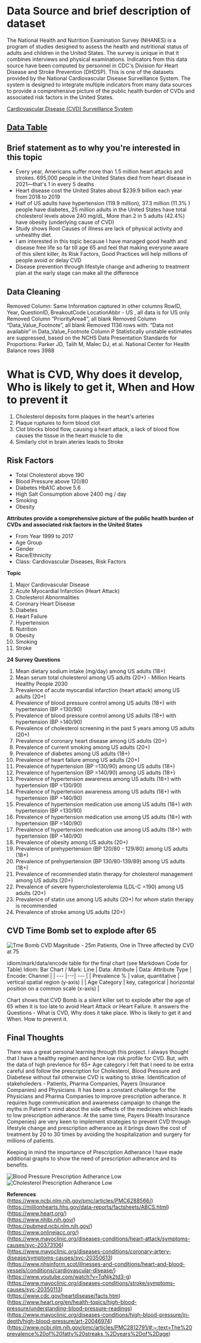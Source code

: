 # Data Source and brief description of dataset
The National Health and Nutrition Examination Survey (NHANES) is a program of studies designed to assess the health and nutritional status of adults and children in the United States. 
The survey is unique in that it combines interviews and physical examinations. Indicators from this data source have been computed by personnel in CDC's Division for Heart Disease and Stroke Prevention (DHDSP). 
This is one of the datasets provided by the National Cardiovascular Disease Surveillance System. The system is designed to integrate multiple indicators from many data sources to provide a comprehensive
picture of the public health burden of CVDs and associated risk factors in the United States.

[Cardiovascular Disease (CVD) Surveillance System](https://healthdata.gov/dataset/National-Health-and-Nutrition-Examination-Survey-N/5qtx-zbdc)

## [Data Table](https://github.com/odu-cs625-datavis/fall23-asv-arunthakurGithub/blob/df40836dfa38add02741af29a6edde7e329d1c4f/Cardiovascular_Disease_Prevalence_RiskFactors_Table_forPython.csv)

## Brief statement as to why you're interested in this topic
- Every year, Americans suffer more than 1.5 million heart attacks and strokes. 695,000 people in the United States died from heart disease in 2021—that's 1 in every 5 deaths
- Heart disease cost the United States about $239.9 billion each year from 2018 to 2019
- Half of US adults have hypertension (119.9 million), 37.3 million (11.3% )  people have diabetes, 25 million adults in the United States have total cholesterol levels above 240 mg/dL, More than 2 in 5 adults (42.4%) have obesity (underlying cause of CVD)
- Study shows Root Causes of illness are lack of physical activity and unhealthy diet
- I am interested in this topic because I have managed good health and disease free life so far till age 65 and feel that making everyone aware of this silent killer, its Risk Factors, Good Practices will help millions of people avoid or delay CVD
- Disease prevention through lifestyle change and adhering to treatment plan at the early stage can make all the difference

## Data Cleaning
Removed Column: Same Information captured in other columns
RowID, Year, QuestionID, BreakoutCode
LocationAbbr - US , all data is for US only
Removed Column “PriorityArea4”, all blank
Removed Column “Data_Value_Footnote”, all blank
Removed 1136 rows with: “Data not available” in Data_Value_Footnote Column P
Statistically unstable estimates are suppressed, based on the NCHS Data Presentation Standards for Proportions: Parker JD, Talih M, Malec DJ, et al. National Center for Health 
Balance rows 3988

# What is CVD, Why does it develop, Who is likely to get it, When and How to prevent it 
1. Cholesterol deposits form plaques in the heart's arteries
2. Plaque ruptures to form blood clot
3. Clot blocks blood flow, causing a heart attack, a lack of blood flow causes the tissue in the heart muscle to die
4. Similarly clot in brain ateries leads to Stroke

## Risk Factors
- Total Cholesterol above 190
- Blood Pressure above 120/80
- Diabetes HbA1C above 5.6
- High Salt Consumption above 2400 mg / day
- Smoking
- Obesity

**Attributes provide a comprehensive picture of the public health burden of CVDs and associated risk factors in the United States**
- From Year 1999 to 2017
- Age Group
- Gender
- Race/Ethnicity
- Class: Cardiovascular Diseases, Risk Factors 

**Topic**
1. Major Cardiovascular Disease
2. Acute Myocardial Infarction (Heart Attack) 
3. Cholesterol Abnormalities 
4. Coronary Heart Disease 
5. Diabetes 
6. Heart Failure 
7. Hypertension
8. Nutrition
9. Obesity
10. Smoking
11. Stroke

**24 Survey Questions**
1. Mean dietary sodium intake (mg/day) among US adults (18+)
2. Mean serum total cholesterol among US adults (20+) - Million Hearts Healthy People 2030
3. Prevalence of acute myocardial infarction (heart attack) among US adults (20+)
4. Prevalence of blood pressure control among US adults (18+) with hypertension (BP =130/90)
5. Prevalence of blood pressure control among US adults (18+) with hypertension (BP =140/90)
6. Prevalence of cholesterol screening in the past 5 years among US adults (20+)
7. Prevalence of coronary heart disease among US adults (20+)
8. Prevalence of current smoking among US adults (20+)
9. Prevalence of diabetes among US adults (18+)
10. Prevalence of heart failure among US adults (20+)
11. Prevalence of hypertension (BP =130/90) among US adults (18+)
12. Prevalence of hypertension (BP =140/90) among US adults (18+)
13. Prevalence of hypertension awareness among US adults (18+) with hypertension (BP =130/90)
14. Prevalence of hypertension awareness among US adults (18+) with hypertension (BP =140/90)
15. Prevalence of hypertension medication use among US adults (18+) with hypertension (BP =130/90)
16. Prevalence of hypertension medication use among US adults (18+) with hypertension (BP =140/90)
17. Prevalence of hypertension medication use among US adults (18+) with hypertension (BP =140/90)
18. Prevalence of obesity among US adults (20+)
19. Prevalence of prehypertension (BP 120/80 - 129/80) among US adults (18+)
20. Prevalence of prehypertension (BP 130/80-139/89) among US adults (18+)
21. Prevalence of recommended statin therapy for cholesterol management among US adults (20+)
22. Prevalence of severe hypercholesterolemia (LDL-C =190) among US adults (20+)
23. Prevalence of statin use among US adults (20+) for whom statin therapy is recommended
24. Prevalence of stroke among US adults (20+)


## CVD Time Bomb set to explode after 65
![Tme Bomb](CVD_AgeCategory_2017-18.png)
CVD Magnitude - 25m Patients, One in Three affected by CVD at 75


idiom/mark/data/encode table for the final chart (see Markdown Code for Table)
Idiom: Bar Chart / Mark: Line
| Data: Attribute | Data: Attribute Type  | Encode: Channel | 
| --- |---| --- |
| Prevalence % |  value, quantitative | vertical spatial region (y-axis) |
| Age Category | key, categorical  | horizontal position on a common scale (x-axis) |

Chart shows that CVD Bomb is a silent killer set to explode after the age of 65 when it is too late to avoid Heart Attack or Heart Failure. 
It answers the Questions - What is CVD, Why does it take place. Who is likely to get it and When. How to prevent it.

## Final Thoughts

There was a great personal learning through this project. I always thought that I have a healthy regimen and hence low risk profile for CVD. But, with the data of high prevlence for 65+ Age category I felt that I 
need to be extra careful and follow the prescription for Cholesterol, Blood Pressure and Diabetese without fail otherwise CVD is waiting to strike.
Identification of stakeholeders - Patients, Pharma Companies, Payers (Insurance Companies) and Physicians. It has been a constant challenge for the Physicians and Pharma Companies to improve prescription adherance.
It requires huge communication and awareness campaign to change the myths in Patient's mind about the side effects of the medicines which leads to low prescription adherance. At the same time, Payers (Health Insurance Compenies) are very keen to implement strategies to prevent CVD through lifestyle change and prescription adherance as it brings down the cost of treatment by 20 to 30 times by avoiding the hospitalization and 
surgery for millions of patients.

Keeping in mind the importance of Prescription Adherance I have made additional graphs to show the need of prescription adherance and its benefits.

![Blood Pressure Prescription Adherance Low](BP_Prescription_Adherance_Low.png)
![Cholesterol Prescription Adherance Low](Cholesterol_Prescription_Adherance_Low.png)


**References**      
(https://www.ncbi.nlm.nih.gov/pmc/articles/PMC6288566/)      
(https://millionhearts.hhs.gov/data-reports/factsheets/ABCS.html)     
(https://www.heart.org/)        
(https://www.nhlbi.nih.gov/)       
(https://pubmed.ncbi.nlm.nih.gov/)      
(https://www.onlinejacc.org/)       
(https://www.mayoclinic.org/diseases-conditions/heart-attack/symptoms-causes/syc-20373106)       
(https://www.mayoclinic.org/diseases-conditions/coronary-artery-disease/symptoms-causes/syc-20350613)         
(https://www.nhsinform.scot/illnesses-and-conditions/heart-and-blood-vessels/conditions/cardiovascular-disease/)                 
(https://www.youtube.com/watch?v=TqNjk2td3-g)             
(https://www.mayoclinic.org/diseases-conditions/stroke/symptoms-causes/syc-20350113)                 
(https://www.cdc.gov/heartdisease/facts.htm)                
(https://www.heart.org/en/health-topics/high-blood-pressure/understanding-blood-pressure-readings)                 
(https://www.mayoclinic.org/diseases-conditions/high-blood-pressure/in-depth/high-blood-pressure/art-20046974)                   
(https://www.ncbi.nlm.nih.gov/pmc/articles/PMC2812791/#:~:text=The%20prevalence%20of%20fatty%20streaks,%2Dyears%2Dof%2Dage)                  
